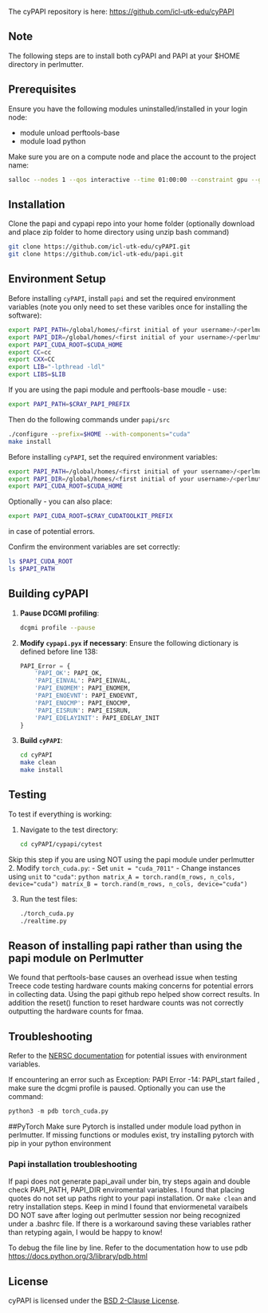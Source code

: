 The cyPAPI repository is here: https://github.com/icl-utk-edu/cyPAPI 

## Note
The following steps are to install both cyPAPI and PAPI at your $HOME directory in perlmutter.

## Prerequisites

Ensure you have the following modules uninstalled/installed in your login node:
- module unload perftools-base
- module load python

Make sure you are on a compute node and place the account to the project name:
```bash
salloc --nodes 1 --qos interactive --time 01:00:00 --constraint gpu --gpus 1 --account=mXXXX
```
## Installation

Clone the papi and cypapi repo into your home folder (optionally download and place zip folder to home directory using unzip bash command)

```bash
git clone https://github.com/icl-utk-edu/cyPAPI.git 
git clone https://github.com/icl-utk-edu/papi.git 
```
## Environment Setup

Before installing `cyPAPI`, install `papi` and set the required environment variables (note you only need to set these varibles once for installing the software): 
```bash
export PAPI_PATH=/global/homes/<first initial of your username>/<perlmutter-username>
export PAPI_DIR=/global/homes/<first initial of your username>/<perlmutter-username>
export PAPI_CUDA_ROOT=$CUDA_HOME
export CC=cc
export CXX=CC
export LIB="-lpthread -ldl"
export LIBS=$LIB
```
If you are using the papi module and perftools-base moudle - use:

```bash
export PAPI_PATH=$CRAY_PAPI_PREFIX
```

Then do the following commands under `papi/src`
```bash
./configure --prefix=$HOME --with-components="cuda"
make install
```

Before installing `cyPAPI`, set the required environment variables:
```bash
export PAPI_PATH=/global/homes/<first initial of your username>/<perlmutter-username>
export PAPI_DIR=/global/homes/<first initial of your username>/<perlmutter-username>
export PAPI_CUDA_ROOT=$CUDA_HOME
```
Optionally - you can also place:

```bash
export PAPI_CUDA_ROOT=$CRAY_CUDATOOLKIT_PREFIX 
```
in case of potential errors.


Confirm the environment variables are set correctly:

```bash
ls $PAPI_CUDA_ROOT
ls $PAPI_PATH
```

## Building cyPAPI

1. **Pause DCGMI profiling**:
    ```bash
    dcgmi profile --pause
    ```

2. **Modify `cypapi.pyx` if necessary**:
    Ensure the following dictionary is defined before line 138:
    ```python
    PAPI_Error = {
        'PAPI_OK': PAPI_OK,
        'PAPI_EINVAL': PAPI_EINVAL,
        'PAPI_ENOMEM': PAPI_ENOMEM,
        'PAPI_ENOEVNT': PAPI_ENOEVNT,
        'PAPI_ENOCMP': PAPI_ENOCMP,
        'PAPI_EISRUN': PAPI_EISRUN,
        'PAPI_EDELAYINIT': PAPI_EDELAY_INIT
    }
    ```

3. **Build `cyPAPI`**:
    ```bash
    cd cyPAPI
    make clean
    make install
    ```

## Testing

To test if everything is working:

1. Navigate to the test directory:
    ```bash
    cd cyPAPI/cypapi/cytest
    ```
Skip this step if you are using NOT using the papi module under perlmutter
2. Modify `torch_cuda.py`:
    - Set `unit = "cuda_7011"`
    - Change instances using `unit` to `"cuda"`:
    ```python
    matrix_A = torch.rand(m_rows, n_cols, device="cuda")
    matrix_B = torch.rand(m_rows, n_cols, device="cuda")
    ```

3. Run the test files:
    ```bash
    ./torch_cuda.py
    ./realtime.py
    ```

## Reason of installing papi rather than using the papi module on Perlmutter
We found that perftools-base causes an overhead issue when testing Treece code testing hardware counts making concerns for potential errors in collecting data.  Using the papi github repo helped show correct results.  In addition the reset() function to reset hardware counts was not correctly outputting the hardware counts for fmaa.

## Troubleshooting

Refer to the [NERSC documentation](https://docs.nersc.gov/environment/#:~:text=Many%20users%20include%20module%20load%20statements%20in%20their%20~/.bashrc%20to%20customize%20their%20startup%20modules%2C%20but%20this%20can%20cause%20unexpected%20side%2Deffects%20when%20loading%20other%20modules) for potential issues with environment variables.

If encountering an error such as Exception: PAPI Error -14: PAPI_start failed , make sure the dcgmi profile is paused. Optionally you can use the command:
```python 
python3 -m pdb torch_cuda.py
```

##PyTorch
Make sure Pytorch is installed under module load python in perlmutter.  If missing functions or modules exist, try installing pytorch with pip in your python environment

### Papi installation troubleshooting
If papi does not generate papi_avail under bin, try steps again and double check PAPI_PATH, PAPI_DIR enviromental variables.  I found that placing quotes do not set up paths right to your papi installation.  Or  `make clean` and retry installation steps.  Keep in mind I found that enviormenetal varaibels DO NOT save after loging out perlmutter session nor being recognized under a .bashrc file.  If there is a workaround saving these variables rather than retyping again, I would be happy to know!

To debug the file line by line. Refer to the documentation how to use pdb https://docs.python.org/3/library/pdb.html 

## License

cyPAPI is licensed under the [BSD 2-Clause License](LICENSE).





